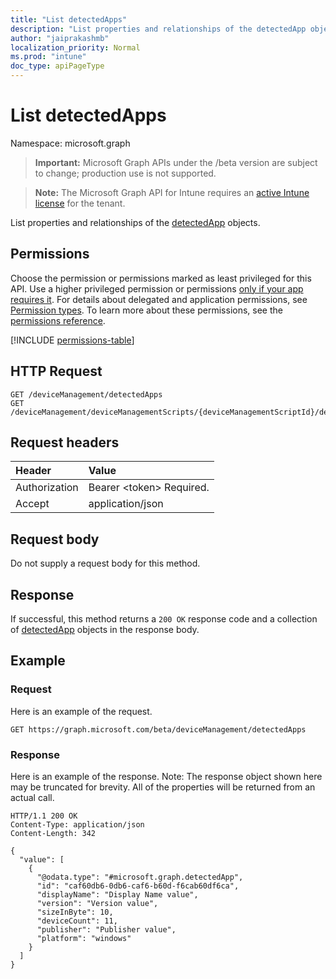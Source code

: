 ```yaml
---
title: "List detectedApps"
description: "List properties and relationships of the detectedApp objects."
author: "jaiprakashmb"
localization_priority: Normal
ms.prod: "intune"
doc_type: apiPageType
---
```


# List detectedApps

Namespace: microsoft.graph

> **Important:** Microsoft Graph APIs under the /beta version are subject to change; production use is not supported.

> **Note:** The Microsoft Graph API for Intune requires an [active Intune license](https://go.microsoft.com/fwlink/?linkid=839381) for the tenant.

List properties and relationships of the [detectedApp](../resources/intune-devices-detectedapp.md) objects.

## Permissions
Choose the permission or permissions marked as least privileged for this API. Use a higher privileged permission or permissions [only if your app requires it](/graph/permissions-overview#best-practices-for-using-microsoft-graph-permissions). For details about delegated and application permissions, see [Permission types](/graph/permissions-overview#permission-types). To learn more about these permissions, see the [permissions reference](/graph/permissions-reference).

<!-- { "blockType": "permissions", "name": "intune_devices_detectedapp_list" } -->
[!INCLUDE [permissions-table](../includes/permissions/intune-devices-detectedapp-list-permissions.md)]

## HTTP Request
<!-- {
  "blockType": "ignored"
}
-->
``` http
GET /deviceManagement/detectedApps
GET /deviceManagement/deviceManagementScripts/{deviceManagementScriptId}/deviceRunStates/{deviceManagementScriptDeviceStateId}/managedDevice/detectedApps
```

## Request headers
|Header|Value|
|:---|:---|
|Authorization|Bearer &lt;token&gt; Required.|
|Accept|application/json|

## Request body
Do not supply a request body for this method.

## Response
If successful, this method returns a `200 OK` response code and a collection of [detectedApp](../resources/intune-devices-detectedapp.md) objects in the response body.

## Example

### Request
Here is an example of the request.
``` http
GET https://graph.microsoft.com/beta/deviceManagement/detectedApps
```

### Response
Here is an example of the response. Note: The response object shown here may be truncated for brevity. All of the properties will be returned from an actual call.
``` http
HTTP/1.1 200 OK
Content-Type: application/json
Content-Length: 342

{
  "value": [
    {
      "@odata.type": "#microsoft.graph.detectedApp",
      "id": "caf60db6-0db6-caf6-b60d-f6cab60df6ca",
      "displayName": "Display Name value",
      "version": "Version value",
      "sizeInByte": 10,
      "deviceCount": 11,
      "publisher": "Publisher value",
      "platform": "windows"
    }
  ]
}
```
